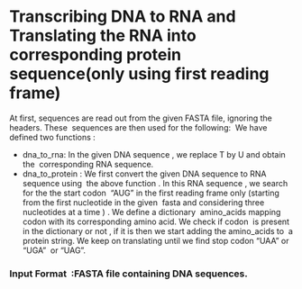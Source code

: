 # Transcribing DNA to RNA and Translating the RNA into corresponding protein  sequence(only using first reading frame)

At first, sequences are read out from the given FASTA file, ignoring the headers. These  sequences are then used for the following: 
We have defined two functions : 
-  dna_to_rna: In the given DNA sequence , we replace T by U and obtain the  corresponding RNA sequence. 
-  dna_to_protein : We first convert the given DNA sequence to RNA sequence using  the above function . In this RNA sequence , we search for the the start codon  “AUG” in the first reading frame only (starting from the first nucleotide in the given  fasta and considering three nucleotides at a time ) . We define a dictionary  amino_acids mapping codon with its corresponding amino acid. We check if codon  is present in the dictionary or not , if it is then we start adding the amino_acids to  a protein string. We keep on translating until we find stop codon “UAA” or “UGA”  or “UAG”. 
### Input Format  :FASTA file containing DNA sequences. 
